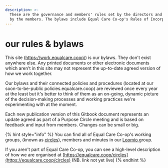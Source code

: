 ```yaml
---
description: >-
  These are the governance and members' rules set by the directors and approved
  by the members. The bylaws include Equal Care Co-op's Rules of Incorporation.
---
```


# our rules & bylaws

This site \(https://work.equalcare.coop\) is our bylaws. They don't exist anywhere else. Any printed documents or other electronic documents which aren't in this site may not represent the up-to-date agreed version of how we work together. 

Our bylaws and their connected policies and procedures \(located at our soon-to-be-public policies.equalcare.coop\) are reviewed once every year at the least but it's better to think of them as an on-going, dynamic picture of the decision-making processes and working practices we're experimenting with at the moment.

Each new publication version of this Gitbook document represents an update agreed as part of a Purpose Circle meeting and is based on feedback and input from members. Changes can be small or big.

{% hint style="info" %}
You can find all of Equal Care Co-op's working groups, \(known as [circles](../circles/)\), members and minutes in our [Loomio ](https://www.loomio.org/g/fg1dwI0m/equal-care-co-op)group.

If you aren't part of Equal Care Co-op, you can see a high-level description of how we are organised at [https://equalcare.coop/circles](https://equalcare.coop/circles) \(NB. link not yet live\)
{% endhint %}

